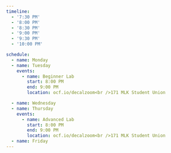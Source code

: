 ```yaml
---
timeline:
  - '7:30 PM'
  - '8:00 PM'
  - '8:30 PM'
  - '9:00 PM'
  - '9:30 PM'
  - '10:00 PM'

schedule:
  - name: Monday
  - name: Tuesday
    events:
      - name: Beginner Lab
        start: 8:00 PM
        end: 9:00 PM
        location: ocf.io/decalzoom<br />171 MLK Student Union

  - name: Wednesday
  - name: Thursday
    events:
      - name: Advanced Lab
        start: 8:00 PM
        end: 9:00 PM
        location: ocf.io/decalzoom<br />171 MLK Student Union
  - name: Friday
---
```

